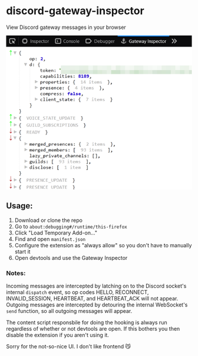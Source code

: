# discord-gateway-inspector
View Discord gateway messages in your browser

![screenshot](./screenshot.png)

## Usage:

1. Download or clone the repo
2. Go to `about:debugging#/runtime/this-firefox`
3. Click "Load Temporary Add-on..."
4. Find and open `manifest.json`
5. Configure the extension as "always allow" so you don't have to manually start it
6. Open devtools and use the Gateway Inspector

### Notes:

Incoming messages are intercepted by latching on to the Discord socket's internal `dispatch` event,
so op codes HELLO, RECONNECT, INVALID_SESSION, HEARTBEAT, and HEARTBEAT_ACK will not appear.<br>
Outgoing messages are intercepted by detouring the internal WebSocket's `send` function, so all
outgoing messages will appear.

The content script responsbile for doing the hooking is always run regardless of whether or not
devtools are open. If this bothers you then disable the extension if you aren't using it.

Sorry for the not-so-nice UI. I don't like frontend 😼
